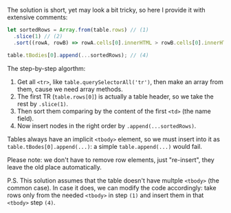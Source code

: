 The solution is short, yet may look a bit tricky, so here I provide it with extensive comments:


```js
let sortedRows = Array.from(table.rows) // (1)
  .slice(1) // (2)
  .sort((rowA, rowB) => rowA.cells[0].innerHTML > rowB.cells[0].innerHTML ? 1 : -1); // (3)

table.tBodies[0].append(...sortedRows); // (4)
```

The step-by-step algorthm:

1. Get all `<tr>`, like `table.querySelectorAll('tr')`, then make an array from them, cause we need array methods.
2. The first TR (`table.rows[0]`) is actually a table header, so we take the rest by `.slice(1)`.
3. Then sort them comparing by the content of the first `<td>` (the name field).
4. Now insert nodes in the right order by `.append(...sortedRows)`.

Tables always have an implicit `<tbody>` element, so we must insert into it as `table.tBodes[0].append(...)`: a simple `table.append(...)` would fail.

Please note: we don't have to remove row elements, just "re-insert", they leave the old place automatically.

P.S. This solution assumes that the table doesn't have multple `<tbody>` (the common case). In case it does, we can modify the code accordingly: take rows only from the needed `<tbody>` in step `(1)` and insert them in that `<tbody>` step `(4)`.
